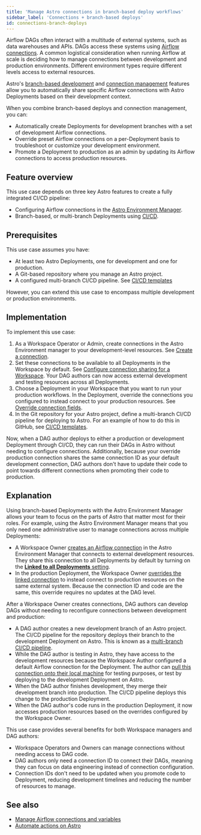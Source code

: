 ```yaml
---
title: 'Manage Astro connections in branch-based deploy workflows'
sidebar_label: 'Connections + branch-based deploys'
id: connections-branch-deploys
---
```


Airflow DAGs often interact with a multitude of external systems, such as data warehouses and APIs. DAGs access these systems using [Airflow connections](https://docs.astronomer.io/astro/manage-connections-variables). A common logistical consideration when running Airflow at scale is deciding how to manage connections between development and production environments. Different environment types require different levels access to external resources. 

Astro's [branch-based development](https://docs.astronomer.io/astro/automation-overview) and [connection management](https://docs.astronomer.io/astro/manage-connections-variables) features allow you to automatically share specific Airflow connections with Astro Deployments based on their development context. 

When you combine branch-based deploys and connection management, you can:

- Automatically create Deployments for development branches with a set of development Airflow connections.
- Override preset Airflow connections on a per-Deployment basis to troubleshoot or customize your development environment.
- Promote a Deployment to production as an admin by updating its Airflow connections to access production resources.

## Feature overview

This use case depends on three key Astro features to create a fully integrated CI/CD pipeline:

- Configuring Airflow connections in the [Astro Environment Manager](https://docs.astronomer.io/astro/manage-connections-variables).
- Branch-based, or multi-branch Deployments using [CI/CD](https://docs.astronomer.io/astro/set-up-ci-cd.md#multiple-environments).

## Prerequisites

This use case assumes you have:

- At least two Astro Deployments, one for development and one for production.
- A Git-based repository where you manage an Astro project.
- A configured multi-branch CI/CD pipeline. See [CI/CD templates](ci-cd-templates.md)

However, you can extend this use case to encompass multiple development or production environments.

## Implementation

To implement this use case:

1. As a Workspace Operator or Admin, create connections in the Astro Environment manager to your development-level resources. See [Create a connection](create-and-link-connections.md#create-a-connection).
2. Set these connections to be available to all Deployments in the Workspace by default. See [Configure connection sharing for a Workspace](create-and-link-connections.md#configure-connection-sharing-for-a-workspace). Your DAG authors can now access external development and testing resources across all Deployments.
3. Choose a Deployment in your Workspace that you want to run your production workflows. In the Deployment, override the connections you configured to instead connect to your production resources. See [Override connection fields](create-and-link-connections.md#override-connection-fields).
4. In the Git repository for your Astro project, define a multi-branch CI/CD pipeline for deploying to Astro. For an example of how to do this in GitHub, see [CI/CD templates](/ci-cd-temploates/github-actions.md?tab=multibranch#deploy-action-templates).

Now, when a DAG author deploys to either a production or development Deployment through CI/CD, they can run their DAGs in Astro without needing to configure connections. Additionally, because your override production connection shares the same connection ID as your default development connection, DAG authors don't have to update their code to point towards different connections when promoting their code to production.

## Explanation

Using branch-based Deployments with the Astro Environment Manager allows your team to focus on the parts of Astro that matter most for their roles. For example, using the Astro Environment Manager means that you only need one administrative user to manage connections across multiple Deployments:  

- A Workspace Owner [creates an Airflow connection](https://docs.astronomer.io/astro/create-and-link-connections#create-a-connection) in the Astro Environment Manager that connects to external development resources. They share this connection to all Deployments by default by turning on the [**Linked to all Deployments** setting](https://docs.astronomer.io/astro/create-and-link-connections#configure-connection-sharing-for-a-workspace).
- In the production Deployment, the Workspace Owner [overrides the linked connection](https://docs.astronomer.io/astro/create-and-link-connections#override-connection-fields) to instead connect to production resources on the same external system. Because the connection ID and code are the same, this override requires no updates at the DAG level. 

After a Workspace Owner creates connections, DAG authors can develop DAGs without needing to reconfigure connections between development and production:

- A DAG author creates a new development branch of an Astro project. The CI/CD pipeline for the repository deploys their branch to the development Deployment on Astro. This is known as a [multi-branch CI/CD pipeline](https://docs.astronomer.io/astro/set-up-ci-cd#multiple-environments).
- While the DAG author is testing in Astro, they have access to the development resources because the Workspace Author configured a default Airflow connection for the Deployment. The author can [pull this connection onto their local machine](https://docs.astronomer.io/astro/import-export-connections-variables.md#from-the-cloud-ui) for testing purposes, or test by deploying to the development Deployment on Astro.
- When the DAG author finishes development, they merge their development branch into production. The CI/CD pipeline deploys this change to the production Deployment.
- When the DAG author's code runs in the production Deployment, it now accesses production resources based on the overrides configured by the Workspace Owner. 

This use case provides several benefits for both Workspace managers and DAG authors:

- Workspace Operators and Owners can manage connections without needing access to DAG code.
- DAG authors only need a connection ID to connect their DAGs, meaning they can focus on data engineering instead of connection configuration.
- Connection IDs don't need to be updated when you promote code to Deployment, reducing development timelines and reducing the number of resources to manage. 

## See also

- [Manage Airflow connections and variables](https://docs.astronomer.io/astro/manage-connections-variables)
- [Automate actions on Astro](https://docs.astronomer.io/astro/automation-overview)
